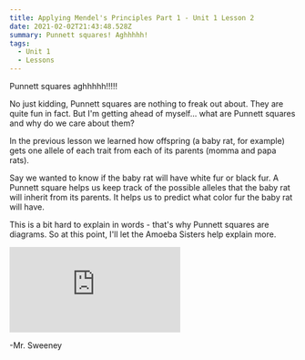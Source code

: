 ```yaml
---
title: Applying Mendel's Principles Part 1 - Unit 1 Lesson 2
date: 2021-02-02T21:43:48.528Z
summary: Punnett squares! Aghhhhh!
tags:
  - Unit 1
  - Lessons
---
```

Punnett squares aghhhhh!!!!!

No just kidding, Punnett squares are nothing to freak out about. They are quite fun in fact. But I'm getting ahead of myself... what are Punnett squares and why do we care about them?

In the previous lesson we learned how offspring (a baby rat, for example) gets one allele of each trait from each of its parents (momma and papa rats). 

Say we wanted to know if the baby rat will have white fur or black fur. A Punnett square helps us keep track of the possible alleles that the baby rat will inherit from its parents. It helps us to predict what color fur the baby rat will have.

This is a bit hard to explain in words - that's why Punnett squares are diagrams. So at this point, I'll let the Amoeba Sisters help explain more.

<div class="youtube-container"><iframe class="responsive-iframe" src="https://www.youtube.com/embed/i-0rSv6oxSY" frameborder="0" allow="accelerometer; autoplay; clipboard-write; encrypted-media; gyroscope; picture-in-picture" allowfullscreen></iframe></div>

\-Mr. Sweeney